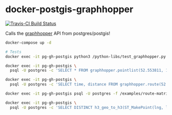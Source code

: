 # docker-postgis-graphhopper

[![Travis-CI Build Status](https://travis-ci.org/crazycapivara/docker-postgis-graphhopper.svg?branch=master)](https://travis-ci.org/crazycapivara/docker-postgis-graphhopper)

Calls the [graphhopper](https://www.graphhopper.com) API from postgres/postgis!

```bash
docker-compose up -d

# Tests
docker exec -it pg-gh-postgis python3 /python-libs/test_graphhopper.py

docker exec -it pg-gh-postgis \
  psql -U postgres -c 'SELECT * FROM graphhopper.pointlist(52.553811, 13.371048, 60) LIMIT 5'

docker exec -it pg-gh-postgis \
  psql -U postgres -c 'SELECT time, distance FROM graphhopper.route(52.553811, 13.371048, 52.526248, 13.368301)'

docker exec -it pg-gh-postgis psql -U postgres -f /examples/route-matrix.sql

docker exec -it pg-gh-postgis \
  psql -U postgres -c 'SELECT DISTINCT h3_geo_to_h3(ST_MakePoint(lng, lat), 7) FROM graphhopper.pointlist(52.514549, 13.394394)'
```

